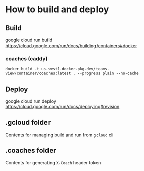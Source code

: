 # How to build and deploy

## Build

google cloud run build
https://cloud.google.com/run/docs/building/containers#docker


### coaches (caddy)

```
docker build -t us-west1-docker.pkg.dev/teams-view/container/coaches:latest . --progress plain --no-cache
```

## Deploy

google cloud run deploy
https://cloud.google.com/run/docs/deploying#revision

## .gcloud folder

Contents for managing build and run from `gcloud` cli

## .coaches folder

Contents for generating `X-Coach` header token
